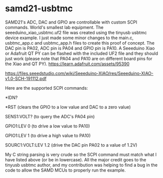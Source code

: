 # samd21-usbtmc
SAMD21's ADC, DAC and GPIO are controllable with custom SCPI commands. World's smallest lab equipment.
The seeeduino_xiao_usbtmc.uf2 file was created using the tinyusb usbtmc device example. I just made some minor changes to the main.c, usbtmc_app.c and usbtmc_app.h files to create this proof of concept. The DAC pin is PA02, ADC pin is PA04 and GPIO pin is PA10. A Seeeduino Xiao or Adafruit QT PY can be flashed with the included UF2 file and they should just work (please note that PA04 and PA10 are on different board pins for the Xiao and QT PY).
https://learn.adafruit.com/assets/95390

https://files.seeedstudio.com/wiki/Seeeduino-XIAO/res/Seeeduino-XIAO-v1.0-SCH-191112.pdf

Here are the supported SCPI commands:

*IDN?

*RST        (clears the GPIO to a low value and DAC to a zero value)

SENS1:VOLT? (to query the ADC's PA04 pin)

GPIO1:LEV 0 (to drive a low value to PA10)

GPIO1:LEV 1 (to drive a high value to PA10)

SOURC1:VOLT:LEV 1.2 (drive the DAC pin PA02 to a value of 1.2V)

My C string parsing is very crude so the SCPI command must match what I have listed above (or be in lowercase).
All the major credit goes to the tinyusb usbtmc author, and my contribution was helping to find a bug in the code to allow the SAMD MCUs to properly run the example. 
